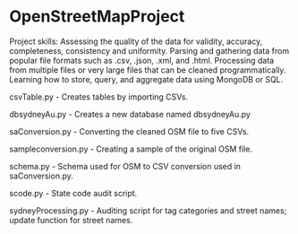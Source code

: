 # OpenStreetMapProject
Project skills: Assessing the quality of the data for validity, accuracy, completeness, consistency and uniformity. Parsing and gathering data from popular file formats such as .csv, .json, .xml, and .html. Processing data from multiple files or very large files that can be cleaned programmatically. Learning how to store, query, and aggregate data using MongoDB or SQL.

csvTable.py - Creates tables by importing CSVs.

dbsydneyAu.py - Creates a new database named dbsydneyAu.py

saConversion.py - Converting the cleaned OSM file to five CSVs.

sampleconversion.py - Creating a sample of the original OSM file.

schema.py - Schema used for OSM to CSV conversion used in saConversion.py.

scode.py - State code audit script.

sydneyProcessing.py - Auditing script for tag categories and street names; update function for street names.
